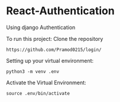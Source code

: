 # React-Authentication

Using django Authentication

To run this project: Clone the repository
```
https://github.com/Pramod0215/login/
```
Setting up your virtual environment:
```
python3 -m venv .env
```
Activate the Virtual Environment:
```
source .env/bin/activate
```
